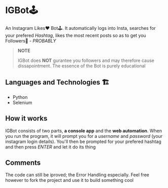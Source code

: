 # IGBot🕹
An Instagram Likes❤ Bot🕹.
It automatically logs into Insta, searches for your prefered _Hashtag_, likes the most recent posts so as to get you Followers🎊 - _PROBABLY_


> **NOTE**
> 
> IGBot does **NOT** gurantee you followers and may therefore cause dissapointment.
>The essence of the Bot is purely educational


## Languages and Technologies 🏗
* Python
* Selenium


## How it works
IGBot consists of two parts, **a console app** and the **web automation**. 
When you run the program, it will prompt you for a _username_ and _password_ (your instagram login details).
You'll then be prompted for your prefered hashtag and then press *ENTER* and let it do its thing


## Comments
The code can still be iproved; the Error Handling especially. Feel free however to fork the project and use it to build something cool
